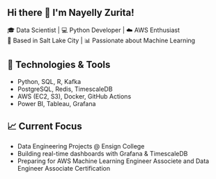 ## Hi there 👋 I'm Nayelly Zurita!

🎓 Data Scientist | 💻 Python Developer | ☁️ AWS Enthusiast  
📍 Based in Salt Lake City | 📊 Passionate about Machine Learning

## 🔧 Technologies & Tools
- Python, SQL, R, Kafka
- PostgreSQL, Redis, TimescaleDB
- AWS (EC2, S3), Docker, GitHub Actions
- Power BI, Tableau, Grafana

## 📈 Current Focus
- Data Engineering Projects @ Ensign College  
- Building real-time dashboards with Grafana & TimescaleDB  
- Preparing for AWS Machine Learning Engineer Associete and Data Engineer Associate Certification 
